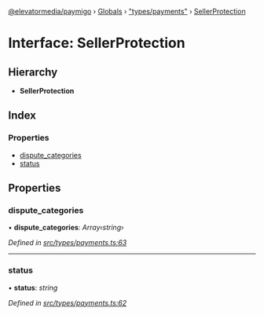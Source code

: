 [@elevatormedia/paymigo](../README.md) › [Globals](../globals.md) › ["types/payments"](../modules/_types_payments_.md) › [SellerProtection](_types_payments_.sellerprotection.md)

# Interface: SellerProtection

## Hierarchy

-   **SellerProtection**

## Index

### Properties

-   [dispute_categories](_types_payments_.sellerprotection.md#dispute_categories)
-   [status](_types_payments_.sellerprotection.md#status)

## Properties

### dispute_categories

• **dispute_categories**: _Array‹string›_

_Defined in [src/types/payments.ts:63](https://github.com/ELEVATORmedia/paymigo/blob/ae92c39/src/types/payments.ts#L63)_

---

### status

• **status**: _string_

_Defined in [src/types/payments.ts:62](https://github.com/ELEVATORmedia/paymigo/blob/ae92c39/src/types/payments.ts#L62)_
